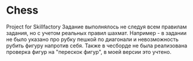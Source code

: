 # Chess
Project for Skillfactory
Задание выполнялось не следуя всем правилам задания, но с учетом реальных правил шахмат. Например - в задании не было указано про рубку пешкой по диагонали и невозможность рубить фигуру напротив себя. Также в чесборде не была реализована проверка фигур на "перескок фигур", в моей версии это учтено.
